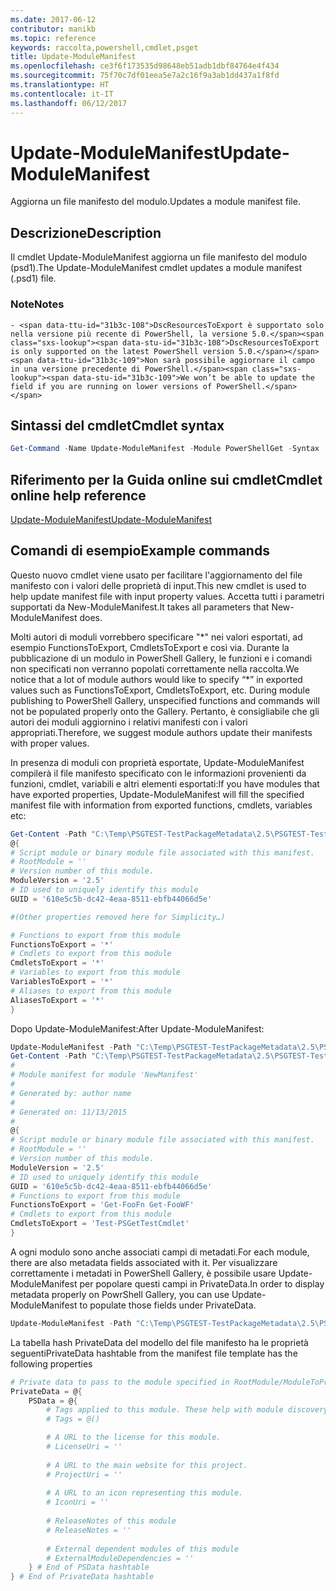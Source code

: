 ```yaml
---
ms.date: 2017-06-12
contributor: manikb
ms.topic: reference
keywords: raccolta,powershell,cmdlet,psget
title: Update-ModuleManifest
ms.openlocfilehash: ce3f6f173535d98648eb51adb1dbf84764e4f434
ms.sourcegitcommit: 75f70c7df01eea5e7a2c16f9a3ab1dd437a1f8fd
ms.translationtype: HT
ms.contentlocale: it-IT
ms.lasthandoff: 06/12/2017
---
```

# <a name="update-modulemanifest"></a><span data-ttu-id="31b3c-103">Update-ModuleManifest</span><span class="sxs-lookup"><span data-stu-id="31b3c-103">Update-ModuleManifest</span></span>
<span data-ttu-id="31b3c-104">Aggiorna un file manifesto del modulo.</span><span class="sxs-lookup"><span data-stu-id="31b3c-104">Updates a module manifest file.</span></span>

## <a name="description"></a><span data-ttu-id="31b3c-105">Descrizione</span><span class="sxs-lookup"><span data-stu-id="31b3c-105">Description</span></span>

<span data-ttu-id="31b3c-106">Il cmdlet Update-ModuleManifest aggiorna un file manifesto del modulo (psd1).</span><span class="sxs-lookup"><span data-stu-id="31b3c-106">The Update-ModuleManifest cmdlet updates a module manifest (.psd1) file.</span></span>

### <a name="notes"></a><span data-ttu-id="31b3c-107">Note</span><span class="sxs-lookup"><span data-stu-id="31b3c-107">Notes</span></span>
    - <span data-ttu-id="31b3c-108">DscResourcesToExport è supportato solo nella versione più recente di PowerShell, la versione 5.0.</span><span class="sxs-lookup"><span data-stu-id="31b3c-108">DscResourcesToExport is only supported on the latest PowerShell version 5.0.</span></span> <span data-ttu-id="31b3c-109">Non sarà possibile aggiornare il campo in una versione precedente di PowerShell.</span><span class="sxs-lookup"><span data-stu-id="31b3c-109">We won’t be able to update the field if you are running on lower versions of PowerShell.</span></span>

## <a name="cmdlet-syntax"></a><span data-ttu-id="31b3c-110">Sintassi del cmdlet</span><span class="sxs-lookup"><span data-stu-id="31b3c-110">Cmdlet syntax</span></span>
```powershell
Get-Command -Name Update-ModuleManifest -Module PowerShellGet -Syntax
```

## <a name="cmdlet-online-help-reference"></a><span data-ttu-id="31b3c-111">Riferimento per la Guida online sui cmdlet</span><span class="sxs-lookup"><span data-stu-id="31b3c-111">Cmdlet online help reference</span></span>

[<span data-ttu-id="31b3c-112">Update-ModuleManifest</span><span class="sxs-lookup"><span data-stu-id="31b3c-112">Update-ModuleManifest</span></span>](http://go.microsoft.com/fwlink/?LinkId=619311)

## <a name="example-commands"></a><span data-ttu-id="31b3c-113">Comandi di esempio</span><span class="sxs-lookup"><span data-stu-id="31b3c-113">Example commands</span></span>

<span data-ttu-id="31b3c-114">Questo nuovo cmdlet viene usato per facilitare l'aggiornamento del file manifesto con i valori delle proprietà di input.</span><span class="sxs-lookup"><span data-stu-id="31b3c-114">This new cmdlet is used to help update manifest file with input property values.</span></span> <span data-ttu-id="31b3c-115">Accetta tutti i parametri supportati da New-ModuleManifest.</span><span class="sxs-lookup"><span data-stu-id="31b3c-115">It takes all parameters that New-ModuleManifest does.</span></span>

<span data-ttu-id="31b3c-116">Molti autori di moduli vorrebbero specificare "\*" nei valori esportati, ad esempio FunctionsToExport, CmdletsToExport e così via. Durante la pubblicazione di un modulo in PowerShell Gallery, le funzioni e i comandi non specificati non verranno popolati correttamente nella raccolta.</span><span class="sxs-lookup"><span data-stu-id="31b3c-116">We notice that a lot of module authors would like to specify “\*” in exported values such as FunctionsToExport, CmdletsToExport, etc. During module publishing to PowerShell Gallery, unspecified functions and commands will not be populated properly onto the Gallery.</span></span> <span data-ttu-id="31b3c-117">Pertanto, è consigliabile che gli autori dei moduli aggiornino i relativi manifesti con i valori appropriati.</span><span class="sxs-lookup"><span data-stu-id="31b3c-117">Therefore, we suggest module authors update their manifests with proper values.</span></span>

<span data-ttu-id="31b3c-118">In presenza di moduli con proprietà esportate, Update-ModuleManifest compilerà il file manifesto specificato con le informazioni provenienti da funzioni, cmdlet, variabili e altri elementi esportati:</span><span class="sxs-lookup"><span data-stu-id="31b3c-118">If you have modules that have exported properties, Update-ModuleManifest will fill the specified manifest file with information from exported functions, cmdlets, variables etc:</span></span>
```powershell
Get-Content -Path "C:\Temp\PSGTEST-TestPackageMetadata\2.5\PSGTEST-TestPackageMetadata.psd1"
@{
# Script module or binary module file associated with this manifest.
# RootModule = ''
# Version number of this module.
ModuleVersion = '2.5'
# ID used to uniquely identify this module
GUID = '610e5c5b-dc42-4eaa-8511-ebfb44066d5e'

#(Other properties removed here for Simplicity…)

# Functions to export from this module
FunctionsToExport = '*'
# Cmdlets to export from this module
CmdletsToExport = '*'
# Variables to export from this module
VariablesToExport = '*'
# Aliases to export from this module
AliasesToExport = '*'
}
```

<span data-ttu-id="31b3c-119">Dopo Update-ModuleManifest:</span><span class="sxs-lookup"><span data-stu-id="31b3c-119">After Update-ModuleManifest:</span></span>
```powershell
Update-ModuleManifest -Path "C:\Temp\PSGTEST-TestPackageMetadata\2.5\PSGTEST-TestPackageMetadata.psd1"
Get-Content -Path "C:\Temp\PSGTEST-TestPackageMetadata\2.5\PSGTEST-TestPackageMetadata.psd1"
#
# Module manifest for module 'NewManifest'
#
# Generated by: author name
#
# Generated on: 11/13/2015
#
@{
# Script module or binary module file associated with this manifest.
# RootModule = ''
# Version number of this module.
ModuleVersion = '2.5'
# ID used to uniquely identify this module
GUID = '610e5c5b-dc42-4eaa-8511-ebfb44066d5e'
# Functions to export from this module
FunctionsToExport = 'Get-FooFn Get-FooWF'
# Cmdlets to export from this module
CmdletsToExport = 'Test-PSGetTestCmdlet'
}
```

<span data-ttu-id="31b3c-120">A ogni modulo sono anche associati campi di metadati.</span><span class="sxs-lookup"><span data-stu-id="31b3c-120">For each module, there are also metadata fields associated with it.</span></span> <span data-ttu-id="31b3c-121">Per visualizzare correttamente i metadati in PowerShell Gallery, è possibile usare Update-ModuleManifest per popolare questi campi in PrivateData.</span><span class="sxs-lookup"><span data-stu-id="31b3c-121">In order to display metadata properly on PowrShell Gallery, you can use Update-ModuleManifest to populate those fields under PrivateData.</span></span>

```powershell
Update-ModuleManifest -Path "C:\Temp\PSGTEST-TestPackageMetadata\2.5\PSGTEST-TestPackageMetadata.psd1" -Tags "Tag1" -LicenseUri "http://license.com" -ProjectUri "http://project.com" -IconUri "http://icon.com" -ReleaseNotes "Test module"
```

<span data-ttu-id="31b3c-122">La tabella hash PrivateData del modello del file manifesto ha le proprietà seguenti</span><span class="sxs-lookup"><span data-stu-id="31b3c-122">PrivateData hashtable from the manifest file template has the following properties</span></span>

```powershell
# Private data to pass to the module specified in RootModule/ModuleToProcess. This may also contain a PSData hashtable with additional module metadata used by PowerShell.
PrivateData = @{
    PSData = @{
        # Tags applied to this module. These help with module discovery in online galleries.
        # Tags = @()

        # A URL to the license for this module.
        # LicenseUri = ''
    
        # A URL to the main website for this project.
        # ProjectUri = ''
        
        # A URL to an icon representing this module.
        # IconUri = ''
        
        # ReleaseNotes of this module
        # ReleaseNotes = ''
        
        # External dependent modules of this module
        # ExternalModuleDependencies = ''
    } # End of PSData hashtable
} # End of PrivateData hashtable
```

